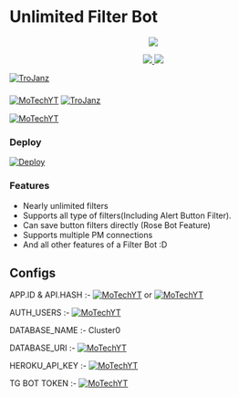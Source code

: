 # Unlimited Filter Bot

<p align="center">
  <a href="https://www.python.org">
    <img src="http://ForTheBadge.com/images/badges/made-with-python.svg">

  </a>
</p>
<p align="center">
  <a href="https://github.com/MRK-YT/Unlimited-Filter-Bot/stargazers">
    <img src="https://img.shields.io/github/stars/MRK-YT/Unlimited-Filter-Bot?style=social">

  </a>
  
  <a href="https://github.com/MRK-YT/Unlimited-Filter-Bot/fork">
    <img src="https://img.shields.io/github/forks/MRK-YT/Unlimited-Filter-Bot?label=Fork&style=social">

  </a>  
</p>

[![TroJanz](https://img.shields.io/badge/Connect-Creater-skyblue?style=for-the-badge&logo=telegram)](https://telegram.dog/Mo_Tech_YT)  
ㅤㅤㅤㅤㅤㅤㅤ  
[![MoTechYT](https://img.shields.io/badge/film-gallery-red?style=flat&logo=telegram)](https://telegram.dog/unlimtedmovie00)  [![TroJanz](https://img.shields.io/badge/Youtube-channel-red?style=flat&logo=Youtube)](https://youtube.com/channel/UCmGBpXoM-OEm-FacOccVKgQ)  ㅤㅤㅤㅤㅤㅤ  

[![MoTechYT](https://img.shields.io/badge/Connect-Telegram-red?style=flat&logo=telegram)](https://telegram.dog/uniunioo)


### Deploy

[![Deploy](https://www.herokucdn.com/deploy/button.svg)](https://heroku.com/deploy?template=https://github.com/harleyquinn099/unlimited-filter-bot)

### Features
* Nearly unlimited filters
* Supports all type of filters(Including Alert Button Filter).
* Can save button filters directly (Rose Bot Feature)
* Supports multiple PM connections
* And all other features of a Filter Bot :D


## Configs

APP.ID & API.HASH :-
 [![MoTechYT](https://img.shields.io/badge/Click-Here-red?style=flat&logo=telegram)](https://telegram.dog/usetgxbot) or [![MoTechYT](https://img.shields.io/badge/Click-Here-red?style=flat&logo=Google)](https://my.telegram.org/auth)

AUTH_USERS :- [![MoTechYT](https://img.shields.io/badge/Click-Here-red?style=flat&logo=telegram)](https://telegram.dog/MissRose_bot)

DATABASE_NAME :- Cluster0

DATABASE_URI :- [![MoTechYT](https://img.shields.io/badge/Click-Here-red?style=flat&logo=mongodb)](https://www.mongodb.com/cloud/atlas/lp/try2-in?utm_source=google&utm_campaign=gs_apac_india_search_core_brand_atlas_mobile&utm_term=mongodb&utm_medium=cpc_paid_search&utm_ad=e&utm_ad_campaign_id=12564980858&gclid=CjwKCAjwx6WDBhBQEiwA_dP8rcft9hLV9WxyBV4c1VMZfdmMVi9mifPxBPVbZDnhGBbQhs8rwqXQ8xoC6U8QAvD_BwE)

HEROKU_API_KEY :- [![MoTechYT](https://img.shields.io/badge/Click-Here-red?style=flat&logo=heroku)](https://dashboard.heroku.com/account)

TG BOT TOKEN :- [![MoTechYT](https://img.shields.io/badge/Click-Here-red?style=flat&logo=telegram)](https://telegram.dog/BotFather) 
